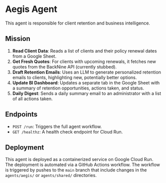 # Aegis Agent

This agent is responsible for client retention and business intelligence.

## Mission
1.  **Read Client Data**: Reads a list of clients and their policy renewal dates from a Google Sheet.
2.  **Get Fresh Quotes**: For clients with upcoming renewals, it fetches new quotes from the BackNine API (currently stubbed).
3.  **Draft Retention Emails**: Uses an LLM to generate personalized retention emails to clients, highlighting new, potentially better options.
4.  **Update BI Dashboard**: Updates a separate tab in the Google Sheet with a summary of retention opportunities, actions taken, and status.
5.  **Daily Digest**: Sends a daily summary email to an administrator with a list of all actions taken.

## Endpoints
-   `POST /run`: Triggers the full agent workflow.
-   `GET /healthz`: A health check endpoint for Cloud Run.

## Deployment
This agent is deployed as a containerized service on Google Cloud Run. The deployment is automated via a GitHub Actions workflow. The workflow is triggered by pushes to the `main` branch that include changes in the `agents/aegis/` or `agents/shared/` directories. 
